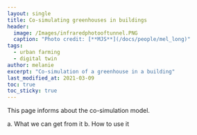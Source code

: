 ```yaml
---
layout: single
title: Co-simulating greenhouses in buildings
header:
  image: /Images/infraredphotooftunnel.PNG
  caption: "Photo credit: [**MJS**](/docs/people/mel_long)"
tags:
  - urban farming
  - digital twin
author: melanie
excerpt: "Co-simulation of a greenhouse in a building"
last_modified_at: 2021-03-09
toc: true
toc_sticky: true
---
```



This page informs about the co-simulation model.

a. What we can get from it
b. How to use it
